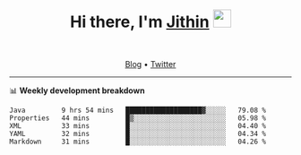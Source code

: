 <h1 align="center">Hi there, I'm <a href="https://jithset.github.io/" target="_blank">Jithin</a> <img
src="https://github.com/blackcater/blackcater/raw/main/images/Hi.gif" height="32" /></h1>

<br />

<p align="center">
  <a href="https://jithset.github.io">Blog</a> •
  <a href="https://twitter.com/jithset">Twitter</a>
</p>

---

📊 **Weekly development breakdown**

<!--START_SECTION:waka-->
```text
Java         9 hrs 54 mins   ███████████████████▓░░░░░   79.08 % 
Properties   44 mins         █▒░░░░░░░░░░░░░░░░░░░░░░░   05.98 % 
XML          33 mins         █░░░░░░░░░░░░░░░░░░░░░░░░   04.40 % 
YAML         32 mins         █░░░░░░░░░░░░░░░░░░░░░░░░   04.34 % 
Markdown     31 mins         █░░░░░░░░░░░░░░░░░░░░░░░░   04.26 % 
```
<!--END_SECTION:waka-->

